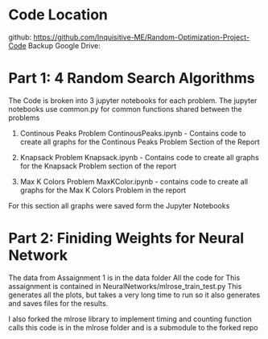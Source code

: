  # Code Location
 github: https://github.com/Inquisitive-ME/Random-Optimization-Project-Code
 Backup Google Drive: 

 # Part 1: 4 Random Search Algorithms
 The Code is broken into 3 jupyter notebooks for each problem. The jupyter notebooks use common.py
 for common functions shared between the problems

 1. Continous Peaks Problem
    ContinousPeaks.ipynb - Contains code to create all graphs for the Continous Peaks Problem Section of the Report

2. Knapsack Problem
   Knapsack.ipynb - Contains code to create all graphs for the Knapsack Problem section of the report

3. Max K Colors Problem
   MaxKColor.ipynb - contains code to create all graphs for the Max K Colors Problem in the report

For this section all graphs were saved form the Jupyter Notebooks

# Part 2: Finiding Weights for Neural Network
The data from Assaignment 1 is in the data folder
All the code for This assaignment is contained in NeuralNetworks/mlrose_train_test.py
This generates all the plots, but takes a very long time to run so it also generates and saves
files for the results.

I also forked the mlrose library to implement timing and counting function calls this code is in
the mlrose folder and is a submodule to the forked repo



